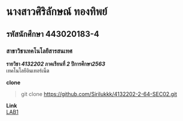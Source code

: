 # นางสาวศิริลักษณ์ ทองทิพย์  
## รหัสนักศึกษา 443020183-4  
### สาขาวิชาเทคโนโลยีสารสนเทศ  

**รายวิชา *4132202* ภาคเรียนที่ *2* ปีการศึกษา*2563***  
เทคโนโลยีอินเทอร์เน็ต  

**clone**

> git clone https://github.com/Sirilukkk/4132202-2-64-SEC02.git

**Link**  
[LAB1](https://github.com/Sirilukkk/4132202-2-64-SEC02/tree/main/LAB1)